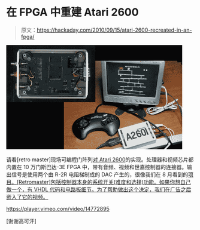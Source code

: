 # 在 FPGA 中重建 Atari 2600

> 原文：<https://hackaday.com/2010/09/15/atari-2600-recreated-in-an-fpga/>

![](img/a47ccf37dc71239d89db6d0745e130a0.png "fpga-atari2600")

请看[retro master]现场可编程门阵列[对 Atari 2600](http://retromaster.wordpress.com/a2601/)的实现。处理器和视频芯片都内置在 10 万门斯巴达-3E FPGA 中，带有音频、视频和世嘉控制器的连接器。输出信号是使用两个由 R-2R 电阻梯制成的 DAC 产生的，很像我们在 8 月看到的[项目。[Retromaster]包括控制器本身的系统开关(难度和选择)功能。如果你想自己做一个，有 VHDL 代码和电路板细节。为了帮助做出这个决定，我们在广告之后嵌入了它的视频。](http://hackaday.com/2010/08/17/building-a-discrete-digital-analog-converter/)

<https://player.vimeo.com/video/14772895>

</div> <p>[谢谢高可汗]</p> </body> </html>